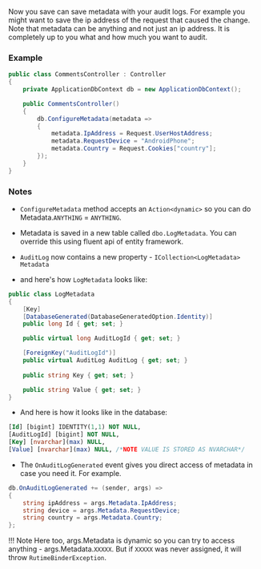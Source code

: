 Now you save can save metadata with your audit logs. For example you might want to save the ip address of the request that caused the change. Note that metadata can be anything and not just an ip address. It is completely up to you what and how much you want to audit.

### Example
```c#
public class CommentsController : Controller
{
    private ApplicationDbContext db = new ApplicationDbContext();

    public CommentsController()
    {
        db.ConfigureMetadata(metadata =>
        {
            metadata.IpAddress = Request.UserHostAddress;
            metadata.RequestDevice = "AndroidPhone";
            metadata.Country = Request.Cookies["country"];
        });
    }
}
```
### Notes
 - `ConfigureMetadata` method accepts an `Action<dynamic>` so you can do Metadata.`ANYTHING` = `ANYTHING`.

 - Metadata is saved in a new table called `dbo.LogMetadata`. You can override this using fluent api of entity framework.

 - `AuditLog` now contains a new property - `ICollection<LogMetadata> Metadata`

 - and here's how `LogMetadata` looks like:

```c#
public class LogMetadata
{
    [Key]
    [DatabaseGenerated(DatabaseGeneratedOption.Identity)]
    public long Id { get; set; }

    public virtual long AuditLogId { get; set; }

    [ForeignKey("AuditLogId")]
    public virtual AuditLog AuditLog { get; set; }
        
    public string Key { get; set; }

    public string Value { get; set; }
}
```

 - And here is how it looks like in the database:


```sql
[Id] [bigint] IDENTITY(1,1) NOT NULL,
[AuditLogId] [bigint] NOT NULL,
[Key] [nvarchar](max) NULL,
[Value] [nvarchar](max) NULL, /*NOTE VALUE IS STORED AS NVARCHAR*/
```

 - The `OnAuditLogGenerated` event gives you direct access of metadata in case you need it. For example.

```c#
db.OnAuditLogGenerated += (sender, args) =>
{
    string ipAddress = args.Metadata.IpAddress;
    string device = args.Metadata.RequestDevice;
    string country = args.Metadata.Country;
};
```

!!! Note
    Here too, args.Metadata is dynamic so you can try to access anything - args.Metadata.`XXXXX`. But if `XXXXX` was never assigned, it will throw `RutimeBinderException`.